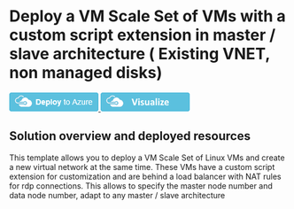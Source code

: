 # Deploy a VM Scale Set of VMs with a custom script extension in master / slave architecture ( Existing VNET, non managed disks)

<a href="https://portal.azure.com/#create/Microsoft.Template/uri/https://github.com/cloudmelon/cloudmelonazurearm/blob/master/vmss-linux-master-slave-extension/azuredeploy.json" target="_blank">
<img src="https://raw.githubusercontent.com/Azure/azure-quickstart-templates/master/1-CONTRIBUTION-GUIDE/images/deploytoazure.png"/>
</a>
<a href="http://armviz.io/#/?load=https://github.com/cloudmelon/cloudmelonazurearm/blob/master/vmss-linux-master-slave-extension/azuredeploy.json" target="_blank">
<img src="https://raw.githubusercontent.com/Azure/azure-quickstart-templates/master/1-CONTRIBUTION-GUIDE/images/visualizebutton.png"/>
</a>



## Solution overview and deployed resources

This template allows you to deploy a VM Scale Set of Linux VMs and create a new virtual network at the same time. These VMs have a custom script extension for customization and are behind a load balancer with NAT rules for rdp connections. This allows to specify the master node number and data node number, adapt to any master / slave architecture